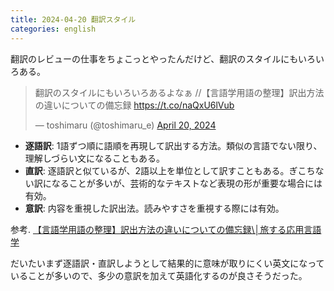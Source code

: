 ```yaml
---
title: 2024-04-20 翻訳スタイル
categories: english
---
```


翻訳のレビューの仕事をちょこっとやったんだけど、翻訳のスタイルにもいろいろある。

<blockquote class="twitter-tweet"><p lang="ja" dir="ltr">翻訳のスタイルにもいろいろあるよなぁ //【言語学用語の整理】訳出方法の違いについての備忘録 <a href="https://t.co/naQxU6lVub">https://t.co/naQxU6lVub</a></p>&mdash; toshimaru (@toshimaru_e) <a href="https://twitter.com/toshimaru_e/status/1781523695808487888?ref_src=twsrc%5Etfw">April 20, 2024</a></blockquote> <script async src="https://platform.twitter.com/widgets.js" charset="utf-8"></script>

- **逐語訳**: 1語ずつ順に語順を再現して訳出する方法。類似の言語でない限り、理解しづらい文になることもある。
- **直訳**: 逐語訳と似ているが、2語以上を単位として訳すこともある。ぎこちない訳になることが多いが、芸術的なテキストなど表現の形が重要な場合には有効。
- **意訳**: 内容を重視した訳出法。読みやすさを重視する際には有効。

参考. [【言語学用語の整理】訳出方法の違いについての備忘録\│旅する応用言語学](https://www.nihongo-appliedlinguistics.net/wp/archives/359)

だいたいまず逐語訳・直訳しようとして結果的に意味が取りにくい英文になっていることが多いので、多少の意訳を加えて英語化するのが良さそうだった。
